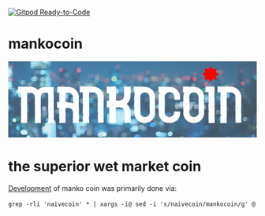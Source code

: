 [![Gitpod Ready-to-Code](https://img.shields.io/badge/Gitpod-Ready--to--Code-blue?logo=gitpod)](https://gitpod.io/#https://github.com/hortinstein/mankocoin/) 

# mankocoin
![](/assets/logo.JPG)
# the superior wet market coin



[Development](https://lhartikk.github.io/) of manko coin was primarily done via: 

```grep -rli 'naivecoin' * | xargs -i@ sed -i 's/naivecoin/mankocoin/g' @```

